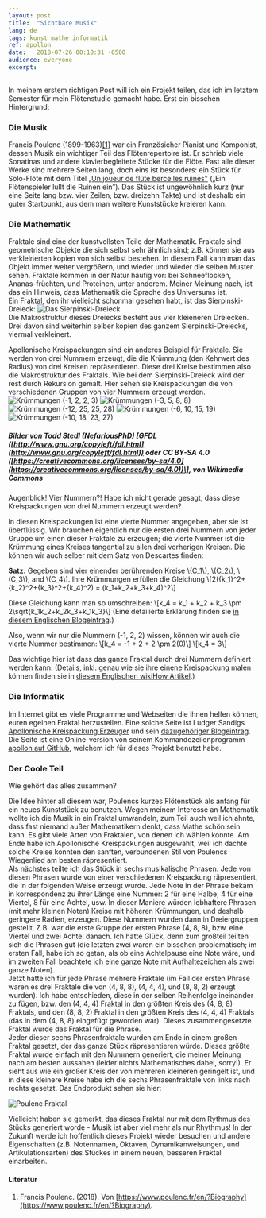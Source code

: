 ```yaml
---
layout:	post
title:	"Sichtbare Musik"
lang: de
tags: kunst mathe informatik
ref: apollon
date:	2018-07-26 00:10:31 -0500
audience: everyone
excerpt:
---
```

In meinem erstem richtigen Post will ich ein Projekt teilen, das ich im letztem Semester für mein Flötenstudio gemacht habe. Erst ein bisschen Hintergrund:

### Die Musik
Francis Poulenc (1899-1963)[\[1\]](#references) war ein Französicher Pianist und Komponist, dessen Musik ein wichtiger Teil des Flötenrepertoire ist. Er schrieb viele Sonatinas und andere klavierbegleitete Stücke für die Flöte. Fast alle dieser Werke sind mehrere Seiten lang, doch eins ist besonders: ein Stück für Solo-Flöte mit dem Titel [„Un joueur de flûte berce les ruines"](../../../files/blog/Poulenc.pdf) („Ein Flötenspieler lullt die Ruinen ein”). Das Stück ist ungewöhnlich kurz (nur eine Seite lang bzw. vier Zeilen, bzw. dreizehn Takte) und ist deshalb ein guter Startpunkt, aus dem man weitere Kunststücke kreieren kann.

### Die Mathematik 
Fraktale sind eine der kunstvollsten Teile der Mathematik. Fraktale sind geometrische Objekte die sich selbst sehr ähnlich sind; z.B. können sie aus verkleinerten kopien von sich selbst bestehen. In diesem Fall kann man das Objekt immer weiter vergrößern, und wieder und wieder die selben Muster sehen. Fraktale kommen in der Natur häufig vor: bei Schneeflocken, Ananas-früchten, und Proteinen, unter anderem. Meiner Meinung nach, ist das ein Hinweis, dass Mathematik die Sprache des Universums ist.  
Ein Fraktal, den ihr vielleicht schonmal gesehen habt, ist das Sierpinski-Dreieck:
![Das Sierpinski-Dreieck](../../../files/blog/sierpinski.png)  
Die Makrostruktur dieses Dreiecks besteht aus vier kleieneren Dreiecken. Drei davon sind weiterhin selber kopien des ganzem Sierpinski-Dreiecks, viermal verkleinert. 

Apollonische Kreispackungen sind ein anderes Beispiel für Fraktale. Sie werden von drei Nummern erzeugt, die die Krümmung (den Kehrwert des Radius) von drei Kreisen repräsentieren. Diese drei Kreise bestimmen also die Makrostruktur des Fraktals. Wie bei dem Sierpinski-Dreieck wird der rest durch Rekursion gemalt. Hier sehen sie Kreispackungen die von verschiedenen Gruppen von vier Nummern erzeugt werden.  
![Krümmungen (-1, 2, 2, 3)](../../../files/blog/apollon1_2_2_3.png "Kreispackung mit Krümmungen (-1, 2, 2, 3) erzeugt") ![Krümmungen (-3, 5, 8, 8)](../../../files/blog/apollon3_5_8_8.png "Kreispackung mit Krümmungen (-3, 5, 8, 8) erzeugt") ![Krümmungen (-12, 25, 25, 28)](../../../files/blog/apollon12_25_25_28.png "Kreispackung mit Krümmungen (-12, 25, 25, 28) erzeugt") ![Krümmungen (-6, 10, 15, 19)](../../../files/blog/apollon6_10_15_19.png "Kreispackung mit Krümmungen (-6, 10, 15, 19) erzeugt") ![Krümmungen (-10, 18, 23, 27)](../../../files/blog/apollon10_18_23_27.png "Kreispackung mit Krümmungen (-10, 18, 23, 27) erzeugt")
##### _Bilder von Todd Stedl (NefariousPhD) \[GFDL ([http://www.gnu.org/copyleft/fdl.html](http://www.gnu.org/copyleft/fdl.html)) oder CC BY-SA 4.0 ([https://creativecommons.org/licenses/by-sa/4.0](https://creativecommons.org/licenses/by-sa/4.0))\], von Wikimedia Commons_

Augenblick! Vier Nummern?! Habe ich nicht gerade gesagt, dass diese Kreispackungen von drei Nummern erzeugt werden?  
 
In diesen Kreispackungen ist eine vierte Nummer angegeben, aber sie ist überflüssig. Wir brauchen eigentlich nur die ersten drei Nummern von jeder Gruppe um einen dieser Fraktale zu erzeugen; die vierte Nummer ist die Krümmung eines Kreises tangential zu allen drei vorherigen Kreisen. Die können wir auch selber mit dem Satz von Descartes finden:

**Satz.** Gegeben sind vier einender berührenden Kreise \\(C_1\\), \\(C_2\\), \\(C_3\\), and \\(C_4\\). Ihre Krümmungen erfüllen die Gleichung
\\[2({k_1}^2+{k_2}^2+{k_3}^2+{k_4}^2) = (k_1+k_2+k_3+k_4)^2\\]

Diese Gleichung kann man so umschreiben:
\\[k_4 = k_1 + k_2 + k_3 \pm 2\sqrt{k_1k_2+k_2k_3+k_1k_3}\\]
(Eine detailierte Erklärung finden sie [in diesem Englischen Blogeintrag](https://euler.genepeer.com/from-herons-formula-to-descartes-circle-theorem).)  

Also, wenn wir nur die Nummern (-1, 2, 2) wissen, können wir auch die vierte Nummer bestimmen:
\\[k_4 = -1 + 2 + 2 \\pm 2(0)\\]
\\[k_4 = 3\\]

Das wichtige hier ist dass das ganze Fraktal durch drei Nummern definiert werden kann. (Details, inkl. genau wie sie ihre einene Kreispackung malen können finden sie in [diesem Englischen wikiHow Artikel](https://www.wikihow.com/Create-an-Apollonian-Gasket).)

### Die Informatik
Im Internet gibt es viele Programme und Webseiten die ihnen helfen können, euren egeinen Fraktal herzustellen. Eine solche Seite ist Ludger Sandigs [Apollonische Kreispackung Erzeuger](http://lsandig.org/cgi-bin/apollon/index.cgi) und sein [dazugehöriger Blogeintrag](https://lsandig.org/blog/2014/08/apollon-python/). Die Seite ist eine Online-version von seinem Kommandozeilenprogramm [apollon auf GitHub](https://github.com/lsandig/apollon), welchem ich für dieses Projekt benutzt habe.

### Der Coole Teil
Wie gehört das alles zusammen?

Die Idee hinter all diesem war, Poulencs kurzes Flötenstück als anfang für ein neues Kunststück zu benutzen. Wegen meinem Interesse an Mathematik wollte ich die Musik in ein Fraktal umwandeln, zum Teil auch weil ich ahnte, dass fast niemand außer Mathematikern denkt, dass Mathe schön sein kann.
Es gibt viele Arten von Fraktalen, von denen ich wählen konnte. Am Ende habe ich Apollonische Kreispackungen ausgewählt, weil ich dachte solche Kreise konnten den sanften, verbundenen Stil von Poulencs Wiegenlied am besten räpresentiert.   
Als nächstes teilte ich das Stück in sechs musikalische Phrasen. Jede von diesen Phrasen wurde von einer verschiedenen Kreispackung räpresentiert, die in der folgenden Weise erzeugt wurde. Jede Note in der Phrase bekam in korrespondenz zu ihrer Länge eine Nummer: 2 für eine Halbe, 4 für eine Viertel, 8 für eine Achtel, usw. In dieser Maniere würden lebhaftere Phrasen (mit mehr kleinen Noten) Kreise mit höheren Krümmungen, und deshalb geringere Radien, erzeugen. Diese Nummern wurden dann in Dreiergruppen gestellt. Z.B. war die erste Gruppe der ersten Phrase (4, 8, 8), bzw. eine Viertel und zwei Achtel danach. Ich hatte Glück, denn zum großteil teilten sich die Phrasen gut (die letzten zwei waren ein bisschen problematisch; im ersten Fall, habe ich so getan, als ob eine Achtelpause eine Note wäre, und im zweiten Fall beachtete ich eine ganze Note mit Aufhaltezeichen als zwei ganze Noten).  
Jetzt hatte ich für jede Phrase mehrere Fraktale (im Fall der ersten Phrase waren es drei Fraktale die von (4, 8, 8), (4, 4, 4), und (8, 8, 2) erzeugt wurden). Ich habe entschieden, diese in der selben Reihenfolge ineinander zu fügen, bzw. den (4, 4, 4) Fraktal in den größten Kreis des (4, 8, 8) Fraktals, und den (8, 8, 2) Fraktal in den größten Kreis des (4, 4, 4) Fraktals (das in dem (4, 8, 8) eingefügt geworden war). Dieses zusammengesetzte Fraktal wurde das Fraktal für die Phrase.  
Jeder dieser sechs Phrasenfraktale wurden am Ende in einem großen Fraktal gesetzt, der das ganze Stück räpresentieren würde. Dieses größte Fraktal wurde einfach mit den Nummern generiert, die meiner Meinung nach am besten aussahen (leider nichts Mathematisches dabei, sorry!). Er sieht aus wie ein großer Kreis der von mehreren kleineren geringelt ist, und in diese kleinere Kreise habe ich die sechs Phrasenfraktale von links nach rechts gesetzt. Das Endprodukt sehen sie hier:   

![Poulenc Fraktal](../../../files/blog/poulenc-gasket.jpg)  

Vielleicht haben sie gemerkt, das dieses Fraktal nur mit dem Rythmus des Stücks generiert worde - Musik ist aber viel mehr als nur Rhythmus! In der Zukunft werde ich hoffentlich dieses Projekt wieder besuchen und andere Eigenschaften (z.B. Notennamen, Oktaven, Dynamikanweisungen, und Artikulationsarten) des Stückes in einem neuen, besseren Fraktal einarbeiten.

#### Literatur
1. Francis Poulenc. (2018). Von [https://www.poulenc.fr/en/?Biography](https://www.poulenc.fr/en/?Biography).

